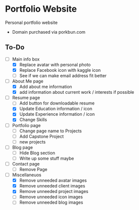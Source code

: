 # Portfolio Website
Personal portfolio website 

- Domain purchased via porkbun.com

## To-Do
- [ ] Main info box
    - [x] Replace avatar with personal photo
    - [x] Replace Facebook icon with kaggle icon
    - [ ] See if we can make email address fit better
- [ ] About Me page
    - [x] Add about me information
    - [x] add information about current work / interests if possible
- [ ] Resume page
    - [ ] Add button for downloadable resume
    - [x] Update Education information / icon
    - [x] Update Experience information / icon
    - [x] Change Skills
- [ ] Portfolio page
    - [ ] Change page name to Projects
    - [ ] Add Capstone Project
    - [ ] new projects
- [ ] Blog page
    - [ ] Hide Blog section
    - [ ] Write up some stuff maybe
- [ ] Contact page
    - [ ] Remove Page
- [ ] Miscellaneuos
    - [x] Remove unneeded avatar images
    - [x] Remove unneeded client images
    - [x] Remove unneeded project images
    - [ ] Remove unneeded icon images
    - [ ] Remove unneeded blog images

